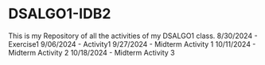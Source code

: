 # DSALGO1-IDB2
This is my Repository of all the activities of my DSALGO1 class.
8/30/2024 - Exercise1
9/06/2024 - Activity1
9/27/2024 - Midterm Activity 1
10/11/2024 - Midterm Activity 2
10/18/2024 -  Midterm Activity 3
